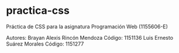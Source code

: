 # practica-css
Práctica de CSS para la asignatura Programación Web (1155606-E)

Autores:
Brayan Alexis Rincón Mendoza Código: 1151136
Luis Ernesto Suárez Morales Código: 1151277
